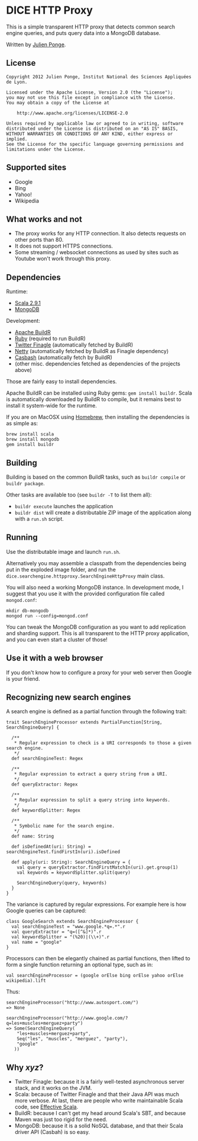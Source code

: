 # DICE HTTP Proxy

This is a simple transparent HTTP proxy that detects common search engine queries, and puts query data into a MongoDB database.

Written by [Julien Ponge](http://julien.ponge.info/).

## License

    Copyright 2012 Julien Ponge, Institut National des Sciences Appliquées de Lyon.

    Licensed under the Apache License, Version 2.0 (the "License");
    you may not use this file except in compliance with the License.
    You may obtain a copy of the License at

        http://www.apache.org/licenses/LICENSE-2.0

    Unless required by applicable law or agreed to in writing, software
    distributed under the License is distributed on an "AS IS" BASIS,
    WITHOUT WARRANTIES OR CONDITIONS OF ANY KIND, either express or implied.
    See the License for the specific language governing permissions and
    limitations under the License.

## Supported sites

* Google
* Bing
* Yahoo!
* Wikipedia

## What works and not

* The proxy works for any HTTP connection. It also detects requests on other ports than 80.
* It does not support HTTPS connections.
* Some streaming / websocket connections as used by sites such as Youtube won't work through this proxy.

## Dependencies

Runtime:

* [Scala 2.9.1](http://www.scala-lang.org/)
* [MongoDB](http://www.mongodb.org/)

Development:

* [Apache BuildR](http://buildr.apache.org/)
* [Ruby](http://www.ruby-lang.org/) (required to run BuildR)
* [Twitter Finagle](http://twitter.github.com/finagle/) (automatically fetched by BuildR)
* [Netty](http://netty.io/) (automatically fetched by BuildR as Finagle dependency)
* [Casbash](http://api.mongodb.org/scala/casbah/current/) (automatically fetch by BuildR)
* (other misc. dependencies fetched as dependencies of the projects above)

Those are fairly easy to install dependencies.

Apache BuildR can be installed using Ruby gems: `gem install buildr`. Scala is automatically downloaded by BuildR to compile, but it remains best to install it system-wide for the runtime.

If you are on MacOSX using [Homebrew](http://mxcl.github.com/homebrew/), then installing the dependencies is as simple as:

    brew install scala
    brew install mongodb
    gem install buildr

## Building

Building is based on the common BuildR tasks, such as `buildr compile` or `buildr package`.

Other tasks are available too (see `buildr -T` to list them all):

* `buildr execute` launches the application
* `buildr dist` will create a distributable ZIP image of the application along with a `run.sh` script.

## Running

Use the distributable image and launch `run.sh`.

Alternatively you may assemble a classpath from the dependencies being put in the exploded image folder, and run the `dice.searchengine.httpproxy.SearchEngineHttpProxy` main class.

You will also need a working MongoDB instance. In development mode, I suggest that you use it with the provided configuration file called `mongod.conf`:

    mkdir db-mongodb
    mongod run --config=mongod.conf

You can tweak the MongoDB configuration as you want to add replication and sharding support. This is all transparent to the HTTP proxy application, and you can even start a cluster of those!

## Use it with a web browser

If you don't know how to configure a proxy for your web server then Google is your friend.

## Recognizing new search engines

A search engine is defined as a partial function through the following trait:

    trait SearchEngineProcessor extends PartialFunction[String, SearchEngineQuery] {
    
      /**
       * Regular expression to check is a URI corresponds to those a given search engine.
       */
      def searchEngineTest: Regex
    
      /**
       * Regular expression to extract a query string from a URI.
       */
      def queryExtractor: Regex
    
      /**
       * Regular expression to split a query string into keywords.
       */
      def keywordSplitter: Regex
      
      /**
       * Symbolic name for the search engine.
       */
      def name: String
    
      def isDefinedAt(uri: String) = searchEngineTest.findFirstIn(uri).isDefined
    
      def apply(uri: String): SearchEngineQuery = {
        val query = queryExtractor.findFirstMatchIn(uri).get.group(1)
        val keywords = keywordSplitter.split(query)
    
        SearchEngineQuery(query, keywords)
      }
    }

The variance is captured by regular expressions. For example here is how Google queries can be captured:

    class GoogleSearch extends SearchEngineProcessor {
      val searchEngineTest = "www.google.*q=.*".r
      val queryExtractor = "q=([^&]*)".r
      val keywordSplitter = "(%20)|(\\+)".r
      val name = "google"
    }

Processors can then be elegantly chained as partial functions, then lifted to form a single function returning an optional type, such as in:

    val searchEngineProcessor = (google orElse bing orElse yahoo orElse wikipedia).lift

Thus:

    searchEngineProcessor("http://www.autosport.com/")
    => None
    
    searchEngineProcessor("http://www.google.com/?q=les+muscles+merguez+party")
    => Some(SearchEngineQuery(
        "les+muscles+merguez+party",
        Seq("les", "muscles", "merguez", "party"),
        "google"
       ))

## Why *xyz*?

* Twitter Finagle: because it is a fairly well-tested asynchronous server stack, and it works on the JVM.
* Scala: because of Twitter Finagle and that their Java API was much more verbose. At last, there are people who write maintainable Scala code, see [Effective Scala](http://twitter.github.com/effectivescala/).
* BuildR: because I can't get my head around Scala's SBT, and because Maven was just too rigid for the need.
* MongoDB: because it is a solid NoSQL database, and that their Scala driver API (Casbah) is so easy.
